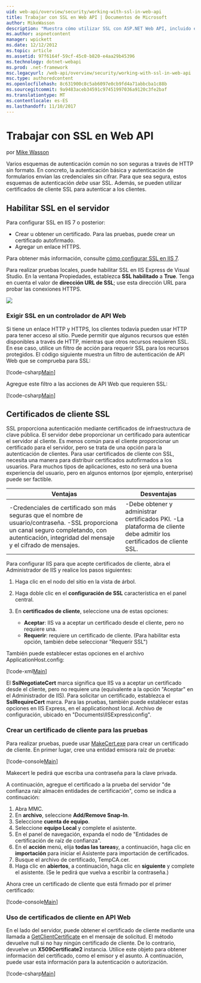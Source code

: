 ```yaml
---
uid: web-api/overview/security/working-with-ssl-in-web-api
title: Trabajar con SSL en Web API | Documentos de Microsoft
author: MikeWasson
description: "Muestra cómo utilizar SSL con ASP.NET Web API, incluido el uso de certificados de cliente SSL."
ms.author: aspnetcontent
manager: wpickett
ms.date: 12/12/2012
ms.topic: article
ms.assetid: 97f6164f-59cf-45c0-b820-e4aa29b45396
ms.technology: dotnet-webapi
ms.prod: .net-framework
msc.legacyurl: /web-api/overview/security/working-with-ssl-in-web-api
msc.type: authoredcontent
ms.openlocfilehash: 8c631900c8c5ab6097e0cb9fd4a71abbcba1c88b
ms.sourcegitcommit: 9a9483aceb34591c97451997036a9120c3fe2baf
ms.translationtype: MT
ms.contentlocale: es-ES
ms.lasthandoff: 11/10/2017
---
```

<a name="working-with-ssl-in-web-api"></a>Trabajar con SSL en Web API
====================
por [Mike Wasson](https://github.com/MikeWasson)

Varios esquemas de autenticación común no son seguras a través de HTTP sin formato. En concreto, la autenticación básica y autenticación de formularios envían las credenciales sin cifrar. Para que sea segura, estos esquemas de autenticación *debe* usar SSL. Además, se pueden utilizar certificados de cliente SSL para autenticar a los clientes.

## <a name="enabling-ssl-on-the-server"></a>Habilitar SSL en el servidor

Para configurar SSL en IIS 7 o posterior:

- Crear u obtener un certificado. Para las pruebas, puede crear un certificado autofirmado.
- Agregar un enlace HTTPS.

Para obtener más información, consulte [cómo configurar SSL en IIS 7](https://www.iis.net/learn/manage/configuring-security/how-to-set-up-ssl-on-iis).

Para realizar pruebas locales, puede habilitar SSL en IIS Express de Visual Studio. En la ventana Propiedades, establezca **SSL habilitado** a **True**. Tenga en cuenta el valor de **dirección URL de SSL**; use esta dirección URL para probar las conexiones HTTPS.

![](working-with-ssl-in-web-api/_static/image1.png)

### <a name="enforcing-ssl-in-a-web-api-controller"></a>Exigir SSL en un controlador de API Web

Si tiene un enlace HTTP y HTTPS, los clientes todavía pueden usar HTTP para tener acceso al sitio. Puede permitir que algunos recursos que estén disponibles a través de HTTP, mientras que otros recursos requieren SSL. En ese caso, utilice un filtro de acción para requerir SSL para los recursos protegidos. El código siguiente muestra un filtro de autenticación de API Web que se comprueba para SSL:

[!code-csharp[Main](working-with-ssl-in-web-api/samples/sample1.cs)]

Agregue este filtro a las acciones de API Web que requieren SSL:

[!code-csharp[Main](working-with-ssl-in-web-api/samples/sample2.cs)]

## <a name="ssl-client-certificates"></a>Certificados de cliente SSL

SSL proporciona autenticación mediante certificados de infraestructura de clave pública. El servidor debe proporcionar un certificado para autenticar el servidor al cliente. Es menos común para el cliente proporcionar un certificado para el servidor, pero se trata de una opción para la autenticación de clientes. Para usar certificados de cliente con SSL, necesita una manera para distribuir certificados autofirmados a los usuarios. Para muchos tipos de aplicaciones, esto no será una buena experiencia del usuario, pero en algunos entornos (por ejemplo, enterprise) puede ser factible.

| Ventajas | Desventajas |
| --- | --- |
| -Credenciales de certificado son más seguras que el nombre de usuario/contraseña. -SSL proporciona un canal seguro completando, con autenticación, integridad del mensaje y el cifrado de mensajes. | -Debe obtener y administrar certificados PKI. -La plataforma de cliente debe admitir los certificados de cliente SSL. |

Para configurar IIS para que acepte certificados de cliente, abra el Administrador de IIS y realice los pasos siguientes:

1. Haga clic en el nodo del sitio en la vista de árbol.
2. Haga doble clic en el **configuración de SSL** característica en el panel central.
3. En **certificados de cliente**, seleccione una de estas opciones: 

    - **Aceptar**: IIS va a aceptar un certificado desde el cliente, pero no requiere una.
    - **Requerir**: requiere un certificado de cliente. (Para habilitar esta opción, también debe seleccionar "Requerir SSL")

También puede establecer estas opciones en el archivo ApplicationHost.config:

[!code-xml[Main](working-with-ssl-in-web-api/samples/sample3.xml)]

El **SslNegotiateCert** marca significa que IIS va a aceptar un certificado desde el cliente, pero no requiere una (equivalente a la opción "Aceptar" en el Administrador de IIS). Para solicitar un certificado, establezca el **SslRequireCert** marca. Para las pruebas, también puede establecer estas opciones en IIS Express, en el applicationhost local. Archivo de configuración, ubicado en "Documents\IISExpress\config".

### <a name="creating-a-client-certificate-for-testing"></a>Crear un certificado de cliente para las pruebas

Para realizar pruebas, puede usar [MakeCert.exe](https://msdn.microsoft.com/en-US/library/bfsktky3.aspx) para crear un certificado de cliente. En primer lugar, cree una entidad emisora raíz de prueba:

[!code-console[Main](working-with-ssl-in-web-api/samples/sample4.cmd)]

Makecert le pedirá que escriba una contraseña para la clave privada.

A continuación, agregue el certificado a la prueba del servidor "de confianza raíz almacén entidades de certificación", como se indica a continuación:

1. Abra MMC.
2. En **archivo**, seleccione **Add/Remove Snap-In**.
3. Seleccione **cuenta de equipo**.
4. Seleccione **equipo Local** y complete el asistente.
5. En el panel de navegación, expanda el nodo de "Entidades de certificación de raíz de confianza".
6. En el **acción** menú, elija **todas las tareas**y, a continuación, haga clic en **importación** para iniciar el Asistente para importación de certificados.
7. Busque el archivo de certificado, TempCA.cer.
8. Haga clic en **abiertos**, a continuación, haga clic en **siguiente** y complete el asistente. (Se le pedirá que vuelva a escribir la contraseña.)

Ahora cree un certificado de cliente que está firmado por el primer certificado:

[!code-console[Main](working-with-ssl-in-web-api/samples/sample5.cmd)]

### <a name="using-client-certificates-in-web-api"></a>Uso de certificados de cliente en API Web

En el lado del servidor, puede obtener el certificado de cliente mediante una llamada a [GetClientCertificate](https://msdn.microsoft.com/en-us/library/system.net.http.httprequestmessageextensions.getclientcertificate.aspx) en el mensaje de solicitud. El método devuelve null si no hay ningún certificado de cliente. De lo contrario, devuelve un **X509Certificate2** instancia. Utilice este objeto para obtener información del certificado, como el emisor y el asunto. A continuación, puede usar esta información para la autenticación o autorización.

[!code-csharp[Main](working-with-ssl-in-web-api/samples/sample6.cs)]
